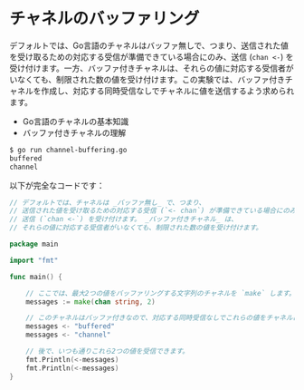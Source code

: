 # チャネルのバッファリング

デフォルトでは、Go言語のチャネルはバッファ無しで、つまり、送信された値を受け取るための対応する受信が準備できている場合にのみ、送信 (`chan <-`) を受け付けます。一方、バッファ付きチャネルは、それらの値に対応する受信者がいなくても、制限された数の値を受け付けます。この実験では、バッファ付きチャネルを作成し、対応する同時受信なしでチャネルに値を送信するよう求められます。

- Go言語のチャネルの基本知識
- バッファ付きチャネルの理解

```sh
$ go run channel-buffering.go
buffered
channel
```

以下が完全なコードです：

```go
// デフォルトでは、チャネルは _バッファ無し_ で、つまり、
// 送信された値を受け取るための対応する受信 (`<- chan`) が準備できている場合にのみ、
// 送信 (`chan <-`) を受け付けます。 _バッファ付きチャネル_ は、
// それらの値に対応する受信者がいなくても、制限された数の値を受け付けます。

package main

import "fmt"

func main() {

	// ここでは、最大2つの値をバッファリングする文字列のチャネルを `make` します。
	messages := make(chan string, 2)

	// このチャネルはバッファ付きなので、対応する同時受信なしでこれらの値をチャネルに送信できます。
	messages <- "buffered"
	messages <- "channel"

	// 後で、いつも通りこれら2つの値を受信できます。
	fmt.Println(<-messages)
	fmt.Println(<-messages)
}

```
